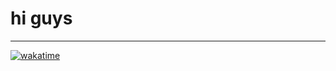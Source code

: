 # hi guys

---

[![wakatime](https://wakatime.com/badge/user/018ea19c-a583-4fbd-94f0-f7a52ff6cbc9/project/b61c7fe2-c6e4-436c-8d49-60f21f7cfab8.svg?style=for-the-badge)](https://wakatime.com/badge/user/018ea19c-a583-4fbd-94f0-f7a52ff6cbc9/project/b61c7fe2-c6e4-436c-8d49-60f21f7cfab8?style=for-the-badge)

